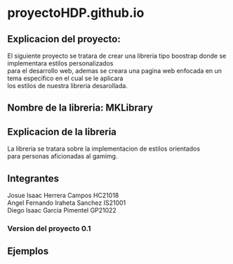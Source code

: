 # proyectoHDP.github.io

## Explicacion del proyecto:
El siguiente proyecto se tratara de crear una libreria tipo boostrap donde se implementara estilos personalizados <br>
para el desarrollo web, ademas se creara una pagina web enfocada en un tema especifico en el cual se le aplicara  <br>
los estilos de nuestra libreria desarollada.


## Nombre de la libreria: MKLibrary

## Explicacion de la libreria
La libreria se tratara sobre la implementacion de estilos orientados <br>
para personas aficionadas al gamimg. <br>

## Integrantes
Josue Isaac Herrera Campos HC21018 <br>
Angel Fernando Iraheta Sanchez IS21001 <br>
Diego Isaac Garcia Pimentel GP21022 

### Version del proyecto 0.1

## Ejemplos
